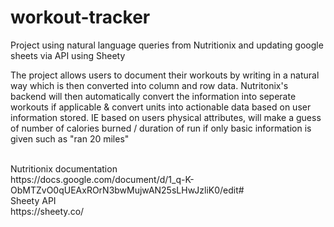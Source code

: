 # workout-tracker
Project using natural language queries from Nutritionix and updating google sheets via API using Sheety

The project allows users to document their workouts by writing in a natural way which is then converted into column and row data. Nutritonix's backend will then automatically convert the information into seperate workouts if applicable & convert units into actionable data based on user information stored. IE based on users physical attributes, will make a guess of number of calories burned / duration of run if only basic information is given such as "ran 20 miles" 

<br> 
Nutritionix documentation <br>
https://docs.google.com/document/d/1_q-K-ObMTZvO0qUEAxROrN3bwMujwAN25sLHwJzliK0/edit#

<br>
Sheety API <br>
https://sheety.co/

